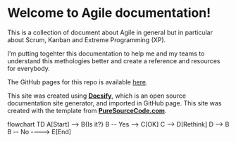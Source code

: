 # Welcome to Agile documentation!

This is a collection of document about Agile in general but in particular about Scrum, Kanban and Extreme Programming (XP).

I'm putting togehter this documentation to help me and my teams to understand this methologies better and create a reference and resources for everybody.

The GitHub pages for this repo is available [here](https://erossini.github.io/agile).

This site was created using [**Docsify**](https://docsify.js.org), which is an open source documentation site generator, and imported in GitHub page. This site was created with the template from [**PureSourceCode.com**](https://www.puresourcecode.com/).

flowchart TD
    A[Start] --> B{Is it?}
    B -- Yes --> C[OK]
    C --> D[Rethink]
    D --> B
    B -- No ----> E[End]